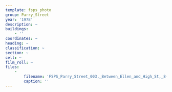 ```yaml
---
template: fsps_photo
group: Parry_Street
year: '1978'
description: ~
buildings:
    - ''
coordinates: ~
heading: ~
classification: ~
section: ~
cell: ~
film_roll: ~
files:
    -
        filename: 'FSPS_Parry_Street_003,_Between_Ellen_and_High_St,_8-1-A,_1978.png'
        caption: ''
---
```

